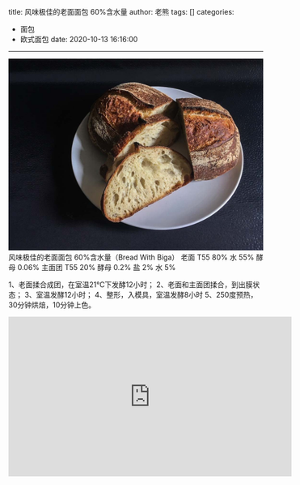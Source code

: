 title: 风味极佳的老面面包 60%含水量
author: 老熊
tags: []
categories:
  - 面包
  - 欧式面包
date: 2020-10-13 16:16:00
---
![](/images/pasted-45.jpg)
风味极佳的老面面包 60%含水量（Bread With Biga）
老面
T55     80% 
水        55% 
酵母    0.06% 
主面团
T55     20% 
酵母     0.2% 
盐         2% 
水         5%

1、老面揉合成团，在室温21℃下发酵12小时；
2、老面和主面团揉合，到出膜状态；
3、室温发酵12小时；
4、整形，入模具，室温发酵8小时
5、250度预热，30分钟烘焙，10分钟上色。

<iframe width="560" height="315" src="https://www.youtube.com/embed/_9R1mnvml54" frameborder="0" allow="accelerometer; autoplay; clipboard-write; encrypted-media; gyroscope; picture-in-picture" allowfullscreen></iframe>
